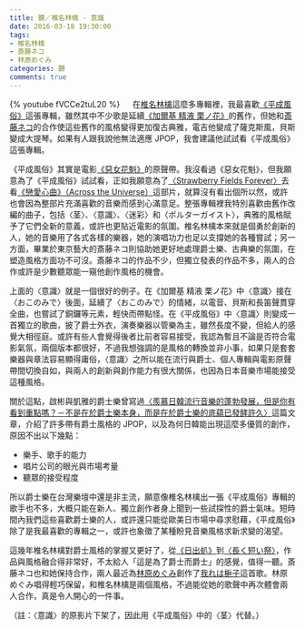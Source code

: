 ```yaml
---
title: 聽／椎名林檎 - 意識
date: 2016-03-18 19:30:00
tags: 
- 椎名林檎
- 斎藤ネコ
- 林原めぐみ
categories: 聽
comments: true
---
```

{% youtube fVCCe2tuL20 %}
　
在[椎名林檎](https://zh.wikipedia.org/zh-hant/%E6%A4%8E%E5%90%8D%E6%9E%97%E6%AA%8E)這麼多專輯裡，我最喜歡[《平成風俗》](https://zh.wikipedia.org/zh-hant/平成風俗)這張專輯，雖然其中不少歌是延續[《加爾基 精液 栗ノ花》](https://zh.wikipedia.org/zh-hk/加爾基_精液_栗子花)的舊作，但她和[斎藤ネコ](https://ja.wikipedia.org/wiki/斎藤ネコ)的合作使這些舊作的風格變得更加復古典雅，電吉他變成了薩克斯風，貝斯變成大提琴。如果有人跟我說他無法適應 JPOP，我會建議他試試看《平成風俗》這張專輯。<!--more-->

《平成風俗》其實是電影[《惡女花魁》](https://zh.wikipedia.org/wiki/惡女花魁)的原聲帶。我沒看過《惡女花魁》，但我願意為了《平成風俗》試試看，正如我願意為了[〈Strawberry Fields Forever〉](https://www.youtube.com/watch?v=8UQK-UcRezE)去看[《戀愛心曲》（Across the Universe）](https://zh.wikipedia.org/wiki/戀愛心曲)這部片，就算沒有看出個所以然，或許也會因為整部片充滿喜歡的音樂而感到心滿意足。整張專輯裡我特別喜歡由舊作改編的曲子，包括〈茎〉、〈意識〉、〈迷彩〉和〈ポルターガイスト〉，典雅的風格賦予了它們全新的意義，或許也更貼近電影的氛圍。椎名林檎本來就是個勇於創新的人，她的音樂用了各式各樣的樂器，她的演唱功力也足以支撐她的各種嘗試；另一方面，畢業於東京藝大的斎藤ネコ則協助她更好地處理爵士樂、古典樂的氛圍，在塑造風格方面功不可沒。斎藤ネコ的作品不少，但獨立發表的作品不多，兩人的合作或許是少數聽眾能一窺他創作風格的機會。

上面的〈意識〉就是一個很好的例子。在《加爾基 精液 栗ノ花》中〈意識〉接在〈おこのみで〉後面，延續了〈おこのみで〉的情緒，以電音、貝斯和長笛聲貫穿全曲，也嘗試了銅鑼等元素，輕快而帶點怪。在《平成風俗》中〈意識〉則變成一首獨立的歌曲，披了爵士外衣，演奏樂器以管樂為主，雖然長度不變，但給人的感覺大相徑庭。或許有些人會覺得後者比前者容易接受，我認為暫且不論是否符合電影氣氛，兩個版本都很好，不過我想強調的是風格的轉換並非小事，如果只是套套樂器與章法容易顯得庸俗，〈意識〉之所以能在流行與爵士、個人專輯與電影原聲帶間切換自如，與兩人的創新與創作能力有很大關係，也因為日本音樂市場能接受這種風格。

關於這點，啟彬與凱雅的爵士樂曾寫過[〈羨慕日韓流行音樂的蓬勃發展，但是你有看到重點嗎？－不是在於爵士樂本身，而是在於爵士樂的底藴已發酵許久〉](http://www.chipinkaiyajazz.com/2014/09/blog-post_28.html)這篇文章，介紹了許多帶有爵士風格的 JPOP，以及為何日韓能出現這麼多優質的創作，原因不出以下幾點：

* 樂手、歌手的能力
* 唱片公司的眼光與市場考量
* 聽眾的接受程度

所以爵士樂在台灣樂壇中還是非主流，願意像椎名林檎出一張《平成風俗》專輯的歌手也不多，大概只能在新人、獨立創作者身上聞到一些試探性的爵士氣味。短時間內我們這些喜歡爵士樂的人，或許還只能從歐美日市場中尋求慰藉，《平成風俗》除了是我最喜歡的專輯之一，或許也象徵了某種盼見音樂風格求新求變的渴望。

這幾年椎名林檎對爵士風格的掌握又更好了，從[《日出処》](https://zh.wikipedia.org/zh-hk/日出處)到[〈長く短い祭〉](https://www.youtube.com/watch?v=3LVAmMxICoA)，作品與風格融合得非常好，不太給人「這是為了爵士而爵士」的感覺，值得一聽。斎藤ネコ也和她保持合作，兩人最近為[林原めぐみ](https://ja.wikipedia.org/wiki/林原めぐみ)創作了[我れは梔子](http://natalie.mu/music/news/166630)這首歌。林原めぐみ唱得輕巧保留，和椎名林檎是兩個風格，不過能從她的歌聲中再次體會兩人合作，真是令人開心的一件事。

（註：〈意識〉的原影片下架了，因此用《平成風俗》中的〈茎〉代替。）